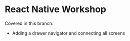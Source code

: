 # React Native Workshop

Covered in this branch:

- Adding a drawer navigator and connecting all screens
